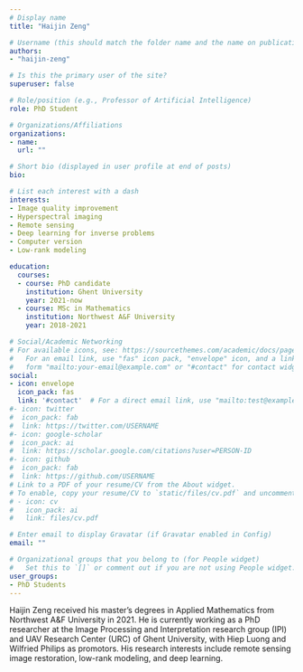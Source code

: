 ```yaml
---
# Display name
title: "Haijin Zeng"

# Username (this should match the folder name and the name on publications)
authors:
- "haijin-zeng"

# Is this the primary user of the site?
superuser: false

# Role/position (e.g., Professor of Artificial Intelligence)
role: PhD Student

# Organizations/Affiliations
organizations:
- name: 
  url: ""

# Short bio (displayed in user profile at end of posts)
bio: 

# List each interest with a dash
interests:
- Image quality improvement
- Hyperspectral imaging
- Remote sensing
- Deep learning for inverse problems
- Computer version
- Low-rank modeling

education:
  courses:
  - course: PhD candidate
    institution: Ghent University
    year: 2021-now
  - course: MSc in Mathematics
    institution: Northwest A&F University
    year: 2018-2021

# Social/Academic Networking
# For available icons, see: https://sourcethemes.com/academic/docs/page-builder/#icons
#   For an email link, use "fas" icon pack, "envelope" icon, and a link in the
#   form "mailto:your-email@example.com" or "#contact" for contact widget.
social:
- icon: envelope
  icon_pack: fas
  link: '#contact'  # For a direct email link, use "mailto:test@example.org".
#- icon: twitter
#  icon_pack: fab
#  link: https://twitter.com/USERNAME
#- icon: google-scholar
#  icon_pack: ai
#  link: https://scholar.google.com/citations?user=PERSON-ID
#- icon: github
#  icon_pack: fab
#  link: https://github.com/USERNAME
# Link to a PDF of your resume/CV from the About widget.
# To enable, copy your resume/CV to `static/files/cv.pdf` and uncomment the lines below.
# - icon: cv
#   icon_pack: ai
#   link: files/cv.pdf

# Enter email to display Gravatar (if Gravatar enabled in Config)
email: ""

# Organizational groups that you belong to (for People widget)
#   Set this to `[]` or comment out if you are not using People widget.
user_groups:
- PhD Students
---
```


Haijin Zeng received his master’s degrees in Applied Mathematics from Northwest A&F University in 2021. He is currently working as a PhD researcher at the Image Processing and Interpretation research group (IPI) and UAV Research Center (URC) of Ghent University, with Hiep Luong and Wilfried Philips as promotors. His research interests include remote sensing image restoration, low-rank modeling, and deep learning.